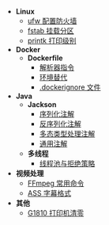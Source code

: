 * **Linux**
  * [ufw 配置防火墙](linux/ufw配置防火墙.md)
  * [fstab 挂载分区](linux/fstab挂载分区.md)
  * [printk 打印级别](linux/printk打印级别.md)
* **Docker**
  * **Dockerfile**
    * [解析器指令](docker/parser_directives.md)
    * [环境替代](docker/env_replacement.md)
    * [.dockerignore 文件](docker/dockerignore_file.md)
* **Java**
  * **Jackson**
    * [序列化注解](java/jackson/序列化注解.md)
    * [反序列化注解](java/jackson/反序列化注解.md)
    * [多态类型处理注解](java/jackson/多态类型处理注解.md)
    * [通用注解](java/jackson/通用注解.md)
  * **多线程**
    * [线程池与拒绝策略](java/线程池与拒绝策略.md)
* **视频处理**
  * [FFmpeg 常用命令](video/ffmpeg.md)
  * [ASS 字幕格式](video/ASS字幕格式.md)
* **其他**
  * [G1810 打印机清零](other/g1810-reset-ink.md)